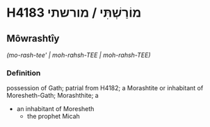 # H4183 מוֹרַשְׁתִּי / מורשתי

## Môwrashtîy

_(mo-rash-tee' | moh-rahsh-TEE | moh-rahsh-TEE)_

### Definition

possession of Gath; patrial from H4182; a Morashtite or inhabitant of Moresheth-Gath; Morashthite; a

- an inhabitant of Moresheth
  - the prophet Micah
